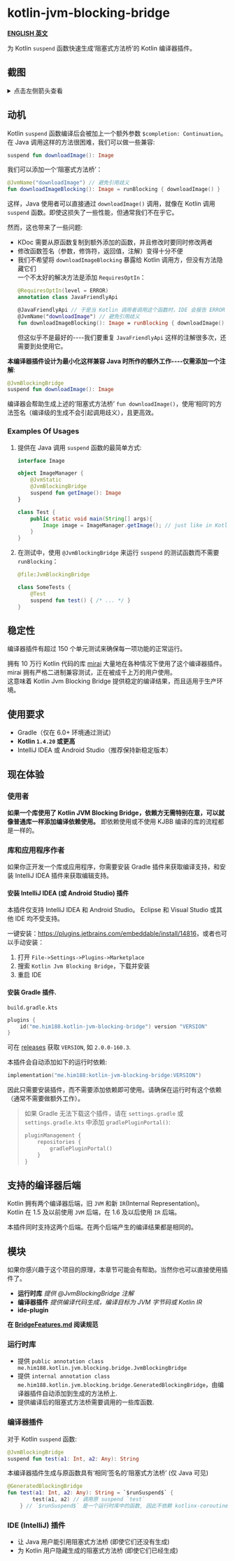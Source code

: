# kotlin-jvm-blocking-bridge

**[ENGLISH 英文](./README.md)**

为 Kotlin `suspend` 函数快速生成‘阻塞式方法桥’的 Kotlin 编译器插件。

## 截图

<details>

<summary>点击左侧箭头查看</summary>

Kotlin 挂起函数:  
![image_2.png](https://i.loli.net/2020/08/08/d5cYwhQqeuj8Nvf.png)

阻塞式方法桥调用:  
![image.png](https://i.loli.net/2020/08/08/tJyGeOcB8E4muQ5.png)

文档和跳转支持:  
![image_1.png](https://i.loli.net/2020/08/08/koCl6zj4OAJ5aUN.png)

</details>

## 动机

Kotlin `suspend` 函数编译后会被加上一个额外参数 `$completion: Continuation`。在 Java 调用这样的方法很困难，我们可以做一些兼容:

```kotlin
suspend fun downloadImage(): Image
```

我们可以添加一个‘阻塞式方法桥’：

```kotlin
@JvmName("downloadImage") // 避免引用歧义
fun downloadImageBlocking(): Image = runBlocking { downloadImage() }
```

这样，Java 使用者可以直接通过 `downloadImage()` 调用，就像在 Kotlin 调用 `suspend` 函数。即使这损失了一些性能，但通常我们不在乎它。

然而，这也带来了一些问题:

- KDoc 需要从原函数复制到额外添加的函数，并且修改时要同时修改两者
- 修改函数签名（参数，修饰符，返回值，注解）变得十分不便
- 我们不希望将 `downloadImageBlocking` 暴露给 Kotlin 调用方，但没有方法隐藏它们  
  一个不太好的解决方法是添加 `RequiresOptIn`：
  ```kotlin
  @RequiresOptIn(level = ERROR)
  annotation class JavaFriendlyApi
  
  @JavaFriendlyApi // 于是当 Kotlin 调用者调用这个函数时，IDE 会报告 ERROR 级别的错误。尽管 Kotlin 仍然能看到这些方法。
  @JvmName("downloadImage") // 避免引用歧义
  fun downloadImageBlocking(): Image = runBlocking { downloadImage() }
  ```
  但这似乎不是最好的----我们要重复 `JavaFriendlyApi` 这样的注解很多次，还需要到处使用它。

**本编译器插件设计为最小化这样兼容 Java 时所作的额外工作----仅需添加一个注解**:

```kotlin
@JvmBlockingBridge
suspend fun downloadImage(): Image
```

编译器会帮助生成上述的‘阻塞式方法桥’ `fun downloadImage()`，使用‘相同’的方法签名（编译级的生成不会引起调用歧义），且更高效。

### Examples Of Usages

1. 提供在 Java 调用 `suspend` 函数的最简单方式:
   ```kotlin
   interface Image
   
   object ImageManager {
       @JvmStatic
       @JvmBlockingBridge
       suspend fun getImage(): Image
   }
   ```
   ```java
   class Test {
       public static void main(String[] args){
           Image image = ImageManager.getImage(); // just like in Kotlin, no need to implement Continuation.
       }
   }
   ```

2. 在测试中，使用 `@JvmBlockingBridge` 来运行 `suspend` 的测试函数而不需要 `runBlocking`：

   ```kotlin
   @file:JvmBlockingBridge
   
   class SomeTests {
       @Test
       suspend fun test() { /* ... */ }
   }
   ```

## 稳定性

编译器插件有超过 150 个单元测试来确保每一项功能的正常运行。

拥有 10 万行 Kotlin 代码的库 [mirai](https://github.com/mamoe/mirai) 大量地在各种情况下使用了这个编译器插件。mirai 拥有严格二进制兼容测试，正在被成千上万的用户使用。  
这意味着 Kotlin Jvm Blocking Bridge 提供稳定的编译结果，而且适用于生产环境。

## 使用要求

- Gradle（仅在 6.0+ 环境通过测试）
- **Kotlin `1.4.20` 或更高**
- IntelliJ IDEA 或 Android Studio（推荐保持新稳定版本）

## 现在体验

### 使用者

**如果一个库使用了 Kotlin JVM Blocking Bridge，依赖方无需特别在意，可以就像普通库一样添加编译依赖使用。** 即依赖使用或不使用 KJBB 编译的库的流程都是一样的。

### 库和应用程序作者

如果你正开发一个库或应用程序，你需要安装 Gradle 插件来获取编译支持，和安装 IntelliJ IDEA 插件来获取编辑支持。

#### **安装 IntelliJ IDEA (或 Android Studio) 插件**

本插件仅支持 IntelliJ IDEA 和 Android Studio。
Eclipse 和 Visual Studio 或其他 IDE 均不受支持。

一键安装：<https://plugins.jetbrains.com/embeddable/install/14816>，或者也可以手动安装：

1. 打开 `File->Settings->Plugins->Marketplace`
2. 搜索 `Kotlin Jvm Blocking Bridge`，下载并安装
3. 重启 IDE

#### **安装 Gradle 插件.**

`build.gradle.kts`

```kotlin
plugins {
    id("me.him188.kotlin-jvm-blocking-bridge") version "VERSION"
}
```

可在 [releases](https://github.com/Him188/kotlin-jvm-blocking-bridge/releases) 获取 `VERSION`, 如 `2.0.0-160.3`.

本插件会自动添加如下的运行时依赖:

```kotlin
implementation("me.him188:kotlin-jvm-blocking-bridge:VERSION")
```

因此只需要安装插件，而不需要添加依赖即可使用。请确保在运行时有这个依赖（通常不需要做额外工作）。


> 如果 Gradle 无法下载这个插件，请在 `settings.gradle` 或 `settings.gradle.kts` 中添加 `gradlePluginPortal()`:
> ```kotlin
> pluginManagement {
>     repositories {
>         gradlePluginPortal()
>     }
> }
> ```

## 支持的编译器后端

Kotlin 拥有两个编译器后端，旧 `JVM` 和新 `IR`(Internal Representation)。  
Kotlin 在 1.5 及以前使用 `JVM` 后端，在 1.6 及以后使用 `IR` 后端。

本插件同时支持这两个后端。在两个后端产生的编译结果都是相同的。

## 模块

如果你感兴趣于这个项目的原理，本章节可能会有帮助。当然你也可以直接使用插件了。

- **运行时库**  *提供 @JvmBlockingBridge 注解*
- **编译器插件**  *提供编译代码生成，编译目标为 JVM 字节码或 Kotlin IR*
- **ide-plugin**

**在 [BridgeFeatures.md](BridgeFeatures.md) 阅读规范**

### 运行时库

- 提供 `public annotation class me.him188.kotlin.jvm.blocking.bridge.JvmBlockingBridge`
- 提供 `internal annotation class me.him188.kotlin.jvm.blocking.bridge.GeneratedBlockingBridge`，由编译器插件自动添加到生成的方法桥上.
- 提供编译后的阻塞式方法桥需要调用的一些库函数.

### 编译器插件

对于 Kotlin `suspend` 函数:

```kotlin
@JvmBlockingBridge
suspend fun test(a1: Int, a2: Any): String
```

本编译器插件生成与原函数具有‘相同’签名的‘阻塞式方法桥’ (仅 Java 可见)

```kotlin
@GeneratedBlockingBridge
fun test(a1: Int, a2: Any): String = `$runSuspend$` {
        test(a1, a2) // 调用原 suspend `test`  
    } // `$runSuspend$` 是一个运行时库中的函数, 因此不依赖 kotlinx-coroutines-core.
```

### IDE (IntelliJ) 插件

- 让 Java 用户能引用阻塞式方法桥 (即使它们还没有生成)
- 为 Kotlin 用户隐藏生成的阻塞式方法桥 (即使它们已经生成)
